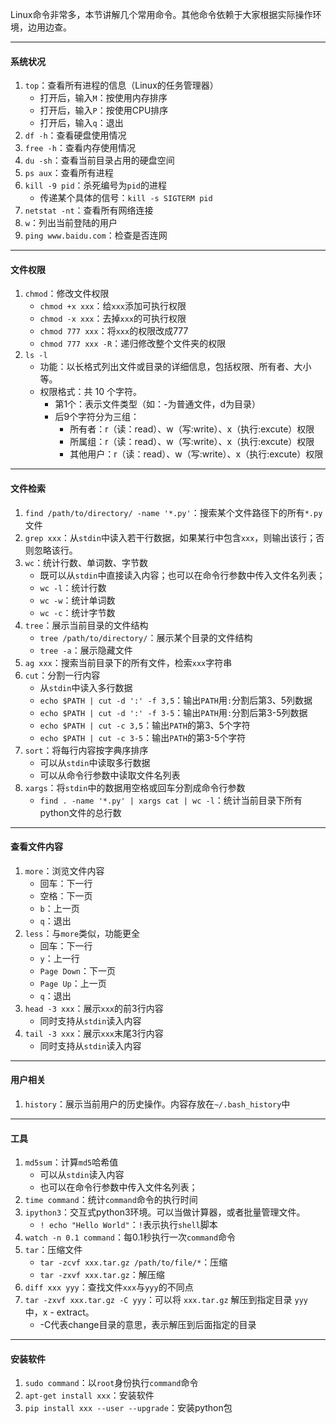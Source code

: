 Linux命令非常多，本节讲解几个常用命令。其他命令依赖于大家根据实际操作环境，边用边查。

***

#### 系统状况

1. `top`：查看所有进程的信息（Linux的任务管理器）
    - 打开后，输入`M`：按使用内存排序
    - 打开后，输入`P`：按使用CPU排序
    - 打开后，输入`q`：退出
2. `df -h`：查看硬盘使用情况
3. `free -h`：查看内存使用情况
4. `du -sh`：查看当前目录占用的硬盘空间
5. `ps aux`：查看所有进程
6. `kill -9 pid`：杀死编号为`pid`的进程
    - 传递某个具体的信号：`kill -s SIGTERM pid`
7. `netstat -nt`：查看所有网络连接
8. `w`：列出当前登陆的用户
9. `ping www.baidu.com`：检查是否连网

***

#### 文件权限

1. `chmod`：修改文件权限
    - `chmod +x xxx`：给`xxx`添加可执行权限
    - `chmod -x xxx`：去掉`xxx`的可执行权限
    - `chmod 777 xxx`：将`xxx`的权限改成777
    - `chmod 777 xxx -R`：递归修改整个文件夹的权限
2. ​`​ls -l`
    - ​​功能​​：以长格式列出文件或目录的详细信息，包括权限、所有者、大小等。
    - ​权限格式​​：共 10 个字符。
      - 第1个：表示文件类型（如：-为普通文件，d为目录）
      - 后9个字符分为三组：
          - 所有者：r（读：read）、w（写:write）、x（执行:excute）权限
          - 所属组：r（读：read）、w（写:write）、x（执行:excute）权限
          - 其他用户：r（读：read）、w（写:write）、x（执行:excute）权限

***

#### 文件检索

1. `find /path/to/directory/ -name '*.py'`：搜索某个文件路径下的所有`*.py`文件
2. `grep xxx`：从`stdin`中读入若干行数据，如果某行中包含`xxx`，则输出该行；否则忽略该行。
3. `wc`：统计行数、单词数、字节数
    - 既可以从`stdin`中直接读入内容；也可以在命令行参数中传入文件名列表；
    - `wc -l`：统计行数
    - `wc -w`：统计单词数
    - `wc -c`：统计字节数
4. `tree`：展示当前目录的文件结构
    - `tree /path/to/directory/`：展示某个目录的文件结构
    - `tree -a`：展示隐藏文件
5. `ag xxx`：搜索当前目录下的所有文件，检索`xxx`字符串
6. `cut`：分割一行内容
    - 从`stdin`中读入多行数据
    - `echo $PATH | cut -d ':' -f 3,5`：输出`PATH`用`:`分割后第3、5列数据
    - `echo $PATH | cut -d ':' -f 3-5`：输出`PATH`用`:`分割后第3-5列数据
    - `echo $PATH | cut -c 3,5`：输出`PATH`的第3、5个字符
    - `echo $PATH | cut -c 3-5`：输出`PATH`的第3-5个字符
7. `sort`：将每行内容按字典序排序
    - 可以从`stdin`中读取多行数据
    - 可以从命令行参数中读取文件名列表
8. `xargs`：将`stdin`中的数据用空格或回车分割成命令行参数
    - `find . -name '*.py' | xargs cat | wc -l`：统计当前目录下所有python文件的总行数

***

#### 查看文件内容

1. `more`：浏览文件内容
    - 回车：下一行
    - 空格：下一页
    - `b`：上一页
    - `q`：退出
2. `less`：与`more`类似，功能更全
    - 回车：下一行
    - `y`：上一行
    - `Page Down`：下一页
    - `Page Up`：上一页
    - `q`：退出
3. `head -3 xxx`：展示`xxx`的前3行内容
    - 同时支持从`stdin`读入内容
4. `tail -3 xxx`：展示`xxx`末尾3行内容
    - 同时支持从`stdin`读入内容

***

#### 用户相关

1. `history`：展示当前用户的历史操作。内容存放在`~/.bash_history`中

***

#### 工具

1. `md5sum`：计算`md5`哈希值
    - 可以从`stdin`读入内容
    - 也可以在命令行参数中传入文件名列表；
2. `time command`：统计`command`命令的执行时间
3. `ipython3`：交互式python3环境。可以当做计算器，或者批量管理文件。
    - `! echo "Hello World"`：`!`表示执行`shell`脚本
4. `watch -n 0.1 command`：每0.1秒执行一次`command`命令
5. `tar`：压缩文件
    - `tar -zcvf xxx.tar.gz /path/to/file/*`：压缩
    - `tar -zxvf xxx.tar.gz`：解压缩
6. `diff xxx yyy`：查找文件`xxx`与`yyy`的不同点
7. `tar -zxvf xxx.tar.gz -C yyy`：可以将 `xxx.tar.gz` 解压到指定目录 `yyy` 中，x - extract。
    - -C代表change目录的意思，表示解压到后面指定的目录

***

#### 安装软件

1. `sudo command`：以`root`身份执行`command`命令
2. `apt-get install xxx`：安装软件 
3. `pip install xxx --user --upgrade`：安装python包
